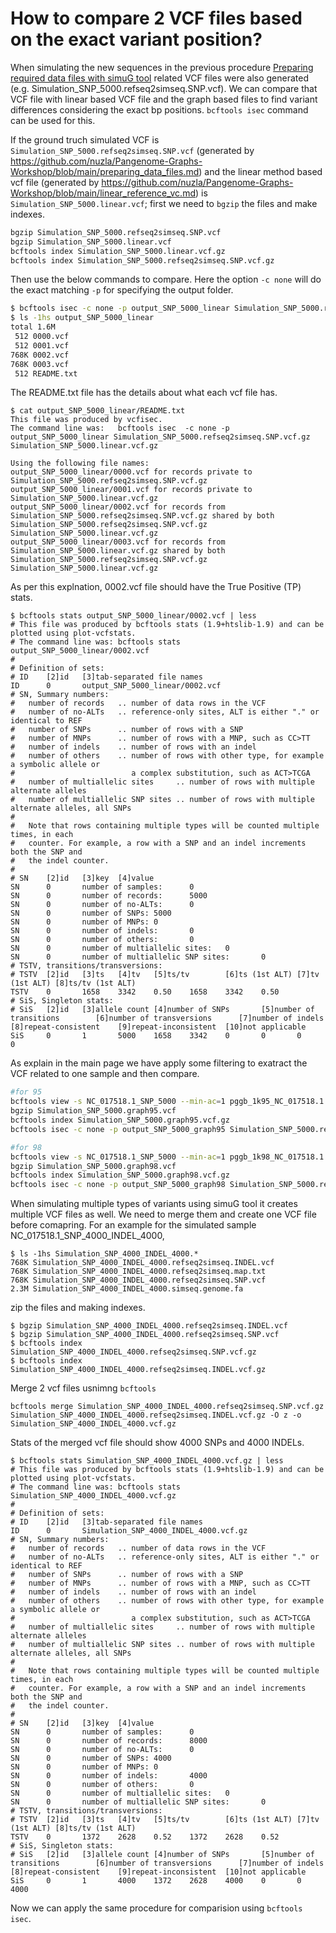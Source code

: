 # How to compare 2 VCF files based on the exact variant position?
When simulating the new sequences in the previous procedure [Preparing required data files with simuG tool](https://github.com/nuzla/Pangenome-Graphs-Workshop/blob/main/preparing_data_files.md) related VCF files were also generated (e.g. Simulation_SNP_5000.refseq2simseq.SNP.vcf). We can compare that VCF file with linear based VCF file and the graph based files to find variant differences considering the exact bp positions. `bcftools isec` command can be used for this. 

If the ground truch simulated VCF is `Simulation_SNP_5000.refseq2simseq.SNP.vcf` (generated by https://github.com/nuzla/Pangenome-Graphs-Workshop/blob/main/preparing_data_files.md) and the linear method based vcf file (generated by https://github.com/nuzla/Pangenome-Graphs-Workshop/blob/main/linear_reference_vc.md) is `Simulation_SNP_5000.linear.vcf`; first we need to `bgzip` the files and make indexes. 

```bash
bgzip Simulation_SNP_5000.refseq2simseq.SNP.vcf
bgzip Simulation_SNP_5000.linear.vcf
bcftools index Simulation_SNP_5000.linear.vcf.gz
bcftools index Simulation_SNP_5000.refseq2simseq.SNP.vcf.gz
```

Then use the below commands to compare. Here the option `-c none` will do the exact matching `-p` for specifying the output folder. 

```bash
$ bcftools isec -c none -p output_SNP_5000_linear Simulation_SNP_5000.refseq2simseq.SNP.vcf.gz Simulation_SNP_5000.linear.vcf.gz
$ ls -1hs output_SNP_5000_linear
total 1.6M
 512 0000.vcf
 512 0001.vcf
768K 0002.vcf
768K 0003.vcf
 512 README.txt
```

The README.txt file has the details about what each vcf file has. 

```
$ cat output_SNP_5000_linear/README.txt 
This file was produced by vcfisec.
The command line was:   bcftools isec  -c none -p output_SNP_5000_linear Simulation_SNP_5000.refseq2simseq.SNP.vcf.gz Simulation_SNP_5000.linear.vcf.gz

Using the following file names:
output_SNP_5000_linear/0000.vcf for records private to  Simulation_SNP_5000.refseq2simseq.SNP.vcf.gz
output_SNP_5000_linear/0001.vcf for records private to  Simulation_SNP_5000.linear.vcf.gz
output_SNP_5000_linear/0002.vcf for records from Simulation_SNP_5000.refseq2simseq.SNP.vcf.gz shared by both    Simulation_SNP_5000.refseq2simseq.SNP.vcf.gz Simulation_SNP_5000.linear.vcf.gz
output_SNP_5000_linear/0003.vcf for records from Simulation_SNP_5000.linear.vcf.gz shared by both       Simulation_SNP_5000.refseq2simseq.SNP.vcf.gz Simulation_SNP_5000.linear.vcf.gz
```

As per this explnation, 0002.vcf file should have the True Positive (TP) stats. 

```
$ bcftools stats output_SNP_5000_linear/0002.vcf | less
# This file was produced by bcftools stats (1.9+htslib-1.9) and can be plotted using plot-vcfstats.
# The command line was: bcftools stats  output_SNP_5000_linear/0002.vcf
#
# Definition of sets:
# ID    [2]id   [3]tab-separated file names
ID      0       output_SNP_5000_linear/0002.vcf
# SN, Summary numbers:
#   number of records   .. number of data rows in the VCF
#   number of no-ALTs   .. reference-only sites, ALT is either "." or identical to REF
#   number of SNPs      .. number of rows with a SNP
#   number of MNPs      .. number of rows with a MNP, such as CC>TT
#   number of indels    .. number of rows with an indel
#   number of others    .. number of rows with other type, for example a symbolic allele or
#                          a complex substitution, such as ACT>TCGA
#   number of multiallelic sites     .. number of rows with multiple alternate alleles
#   number of multiallelic SNP sites .. number of rows with multiple alternate alleles, all SNPs
# 
#   Note that rows containing multiple types will be counted multiple times, in each
#   counter. For example, a row with a SNP and an indel increments both the SNP and
#   the indel counter.
# 
# SN    [2]id   [3]key  [4]value
SN      0       number of samples:      0
SN      0       number of records:      5000
SN      0       number of no-ALTs:      0
SN      0       number of SNPs: 5000
SN      0       number of MNPs: 0
SN      0       number of indels:       0
SN      0       number of others:       0
SN      0       number of multiallelic sites:   0
SN      0       number of multiallelic SNP sites:       0
# TSTV, transitions/transversions:
# TSTV  [2]id   [3]ts   [4]tv   [5]ts/tv        [6]ts (1st ALT) [7]tv (1st ALT) [8]ts/tv (1st ALT)
TSTV    0       1658    3342    0.50    1658    3342    0.50
# SiS, Singleton stats:
# SiS   [2]id   [3]allele count [4]number of SNPs       [5]number of transitions        [6]number of transversions      [7]number of indels     [8]repeat-consistent    [9]repeat-inconsistent  [10]not applicable
SiS     0       1       5000    1658    3342    0       0       0       0
```

As explain in the main page we have apply some filtering to exatract the VCF related to one sample and  then compare. 

```bash
#for 95
bcftools view -s NC_017518.1_SNP_5000 --min-ac=1 pggb_1k95_NC_017518.1.vcf  >  Simulation_SNP_5000.graph95.vcf 
bgzip Simulation_SNP_5000.graph95.vcf
bcftools index Simulation_SNP_5000.graph95.vcf.gz 
bcftools isec -c none -p output_SNP_5000_graph95 Simulation_SNP_5000.refseq2simseq.SNP.vcf.gz Simulation_SNP_5000.graph95.vcf.gz

#for 98
bcftools view -s NC_017518.1_SNP_5000 --min-ac=1 pggb_1k98_NC_017518.1.vcf  >  Simulation_SNP_5000.graph98.vcf
bgzip Simulation_SNP_5000.graph98.vcf
bcftools index Simulation_SNP_5000.graph98.vcf.gz 
bcftools isec -c none -p output_SNP_5000_graph98 Simulation_SNP_5000.refseq2simseq.SNP.vcf.gz Simulation_SNP_5000.graph98.vcf.gz
```

When simulating multiple types of variants using simuG tool it creates multiple VCF files as well. We need to merge them and create one VCF file before comapring. For an example for the simulated sample NC_017518.1_SNP_4000_INDEL_4000, 

```
$ ls -1hs Simulation_SNP_4000_INDEL_4000.*
768K Simulation_SNP_4000_INDEL_4000.refseq2simseq.INDEL.vcf
768K Simulation_SNP_4000_INDEL_4000.refseq2simseq.map.txt
768K Simulation_SNP_4000_INDEL_4000.refseq2simseq.SNP.vcf
2.3M Simulation_SNP_4000_INDEL_4000.simseq.genome.fa
```

zip the files and making indexes. 

```
$ bgzip Simulation_SNP_4000_INDEL_4000.refseq2simseq.INDEL.vcf
$ bgzip Simulation_SNP_4000_INDEL_4000.refseq2simseq.SNP.vcf
$ bcftools index Simulation_SNP_4000_INDEL_4000.refseq2simseq.SNP.vcf.gz
$ bcftools index Simulation_SNP_4000_INDEL_4000.refseq2simseq.INDEL.vcf.gz
```

Merge 2 vcf files usnimng `bcftools`

```
bcftools merge Simulation_SNP_4000_INDEL_4000.refseq2simseq.SNP.vcf.gz Simulation_SNP_4000_INDEL_4000.refseq2simseq.INDEL.vcf.gz -O z -o Simulation_SNP_4000_INDEL_4000.vcf.gz
```

Stats of the merged vcf file should show 4000 SNPs and 4000 INDELs.

```
$ bcftools stats Simulation_SNP_4000_INDEL_4000.vcf.gz | less
# This file was produced by bcftools stats (1.9+htslib-1.9) and can be plotted using plot-vcfstats.
# The command line was: bcftools stats  Simulation_SNP_4000_INDEL_4000.vcf.gz
#
# Definition of sets:
# ID    [2]id   [3]tab-separated file names
ID      0       Simulation_SNP_4000_INDEL_4000.vcf.gz
# SN, Summary numbers:
#   number of records   .. number of data rows in the VCF
#   number of no-ALTs   .. reference-only sites, ALT is either "." or identical to REF
#   number of SNPs      .. number of rows with a SNP
#   number of MNPs      .. number of rows with a MNP, such as CC>TT
#   number of indels    .. number of rows with an indel
#   number of others    .. number of rows with other type, for example a symbolic allele or
#                          a complex substitution, such as ACT>TCGA
#   number of multiallelic sites     .. number of rows with multiple alternate alleles
#   number of multiallelic SNP sites .. number of rows with multiple alternate alleles, all SNPs
# 
#   Note that rows containing multiple types will be counted multiple times, in each
#   counter. For example, a row with a SNP and an indel increments both the SNP and
#   the indel counter.
# 
# SN    [2]id   [3]key  [4]value
SN      0       number of samples:      0
SN      0       number of records:      8000
SN      0       number of no-ALTs:      0
SN      0       number of SNPs: 4000
SN      0       number of MNPs: 0
SN      0       number of indels:       4000
SN      0       number of others:       0
SN      0       number of multiallelic sites:   0
SN      0       number of multiallelic SNP sites:       0
# TSTV, transitions/transversions:
# TSTV  [2]id   [3]ts   [4]tv   [5]ts/tv        [6]ts (1st ALT) [7]tv (1st ALT) [8]ts/tv (1st ALT)
TSTV    0       1372    2628    0.52    1372    2628    0.52
# SiS, Singleton stats:
# SiS   [2]id   [3]allele count [4]number of SNPs       [5]number of transitions        [6]number of transversions      [7]number of indels     [8]repeat-consistent    [9]repeat-inconsistent  [10]not applicable
SiS     0       1       4000    1372    2628    4000    0       0       4000
```

Now  we can apply the same procedure for comparision using `bcftools isec`.


